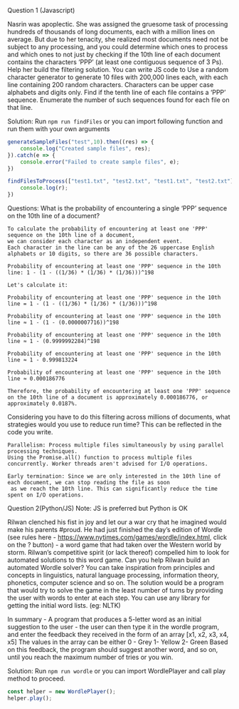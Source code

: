 Question 1 (Javascript)

Nasrin was apoplectic. She was assigned the gruesome task of processing hundreds of thousands of long documents, each with a million lines on average. But due to her tenacity, she realized most documents need not be subject to any processing, and you could determine which ones to process and which ones to not just by checking if the 10th line of each document contains the characters ‘PPP’ (at least one contiguous sequence of 3 Ps).
Help her build the filtering solution.
You can write JS code to
Use a random character generator to generate 10 files with 200,000 lines each, with each line containing 200 random characters. Characters can be upper case alphabets and digits only.
Find if the tenth line of each file contains a ‘PPP’ sequence. Enumerate the number of such sequences found for each file on that line.

Solution:
Run `npm run findFiles`
or you can import following function and run them with your own arguments
```javascript
generateSampleFiles("test",10).then((res) => {
    console.log("Created sample files", res);
}).catch(e => {
    console.error("Failed to create sample files", e);
})

findFilesToProcess(["test1.txt", "test2.txt", "test1.txt", "test2.txt"], 0).then((r) => {
    console.log(r);
})
```

Questions:
What is the probability of encountering a single ‘PPP’ sequence on the 10th line of a document?

```
To calculate the probability of encountering at least one 'PPP' sequence on the 10th line of a document,
we can consider each character as an independent event.
Each character in the line can be any of the 26 uppercase English alphabets or 10 digits, so there are 36 possible characters.

Probability of encountering at least one 'PPP' sequence in the 10th line: 1 - (1 - ((1/36) * (1/36) * (1/36)))^198

Let's calculate it:

Probability of encountering at least one 'PPP' sequence in the 10th line = 1 - (1 - ((1/36) * (1/36) * (1/36)))^198

Probability of encountering at least one 'PPP' sequence in the 10th line ≈ 1 - (1 - (0.0000007716))^198

Probability of encountering at least one 'PPP' sequence in the 10th line ≈ 1 - (0.9999992284)^198

Probability of encountering at least one 'PPP' sequence in the 10th line ≈ 1 - 0.999813224

Probability of encountering at least one 'PPP' sequence in the 10th line ≈ 0.000186776

Therefore, the probability of encountering at least one 'PPP' sequence on the 10th line of a document is approximately 0.000186776, or approximately 0.0187%.
```

Considering you have to do this filtering across millions of documents, what strategies would you use to reduce run time? This can be reflected in the code you write.
```
Parallelism: Process multiple files simultaneously by using parallel processing techniques.
Using the Promise.all() function to process multiple files concurrently. Worker threads aren't advised for I/O operations.

Early termination: Since we are only interested in the 10th line of each document, we can stop reading the file as soon
 as we reach the 10th line. This can significantly reduce the time spent on I/O operations.
```

Question 2(Python/JS)
Note: JS is preferred but Python is OK

Rilwan clenched his fist in joy and let our a war cry that he imagined would make his parents #proud. He had just finished the day’s edition of Wordle (see rules here - https://www.nytimes.com/games/wordle/index.html, click on the ? button) - a word game that had taken over the Western world by storm. Rilwan’s competitive spirit (or lack thereof) compelled him to look for automated solutions to this word game. Can you help Rilwan build an automated Wordle solver? You can take inspiration from principles and concepts in linguistics, natural language processing, information theory, phonetics, computer science and so on. The solution would be a program that would try to solve the game in the least number of turns by providing the user with words to enter at each step. You can use any library for getting the initial word lists.  (eg: NLTK)

In summary - A program that produces a 5-letter word as an initial suggestion to the user - the user can then type it in the wordle program, and enter the feedback they received in the form of an array [x1, x2, x3, x4, x5]
The values in the array can be either
0 - Grey
1- Yellow
2- Green
Based on this feedback, the program should suggest another word, and so on, until you reach the maximum number of tries or you win.

Solution:
Run `npm run wordle`
or you can import WordlePlayer and call play method to proceed.
```javascript
const helper = new WordlePlayer();
helper.play();
```
